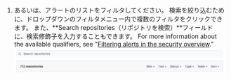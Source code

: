 1. あるいは、アラートのリストをフィルタしてください。 検索を絞り込むために、ドロップダウンのフィルタメニュー内で複数のフィルタをクリックできます。 また、**Search repositories（リポジトリを検索）**フィールドに、検索修飾子を入力することもできます。 For more information about the available qualifiers, see "[Filtering alerts in the security overview](/code-security/security-overview/filtering-alerts-in-the-security-overview)." ![セキュリティの概要のドロップダウンフィルタメニューとリポジトリの検索フィールド](/assets/images/help/organizations/security-overview-filter-alerts.png)

